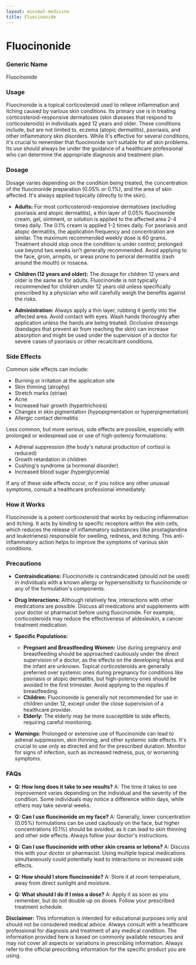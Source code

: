 ```yaml
---
layout: minimal-medicine
title: Fluocinonide
---
```


# Fluocinonide
### Generic Name
Fluocinonide

### Usage

Fluocinonide is a topical corticosteroid used to relieve inflammation and itching caused by various skin conditions.  Its primary use is in treating corticosteroid-responsive dermatoses (skin diseases that respond to corticosteroids) in individuals aged 12 years and older.  These conditions include, but are not limited to, eczema (atopic dermatitis), psoriasis, and other inflammatory skin disorders.  While it's effective for several conditions, it's crucial to remember that fluocinonide isn't suitable for all skin problems.  Its use should always be under the guidance of a healthcare professional who can determine the appropriate diagnosis and treatment plan.

### Dosage

Dosage varies depending on the condition being treated, the concentration of the fluocinonide preparation (0.05% or 0.1%), and the area of skin affected.  It's always applied topically (directly to the skin).

* **Adults:**  For most corticosteroid-responsive dermatoses (excluding psoriasis and atopic dermatitis), a thin layer of 0.05% fluocinonide cream, gel, ointment, or solution is applied to the affected area 2-4 times daily.  The 0.1% cream is applied 1-2 times daily. For psoriasis and atopic dermatitis, the application frequency and concentration are similar.  The maximum recommended weekly dose is 60 grams.  Treatment should stop once the condition is under control; prolonged use beyond two weeks isn't generally recommended. Avoid applying to the face, groin, armpits, or areas prone to perioral dermatitis (rash around the mouth) or rosacea.

* **Children (12 years and older):**  The dosage for children 12 years and older is the same as for adults. Fluocinonide is not typically recommended for children under 12 years old unless specifically prescribed by a physician who will carefully weigh the benefits against the risks.

* **Administration:**  Always apply a thin layer, rubbing it gently into the affected area. Avoid contact with eyes. Wash hands thoroughly after application unless the hands are being treated. Occlusive dressings (bandages that prevent air from reaching the skin) can increase absorption and might be used under the supervision of a doctor for severe cases of psoriasis or other recalcitrant conditions.


### Side Effects

Common side effects can include:

* Burning or irritation at the application site
* Skin thinning (atrophy)
* Stretch marks (striae)
* Acne
* Increased hair growth (hypertrichosis)
* Changes in skin pigmentation (hypopigmentation or hyperpigmentation)
* Allergic contact dermatitis

Less common, but more serious, side effects are possible, especially with prolonged or widespread use or use of high-potency formulations:

* Adrenal suppression (the body's natural production of cortisol is reduced)
* Growth retardation in children
* Cushing's syndrome (a hormonal disorder)
* Increased blood sugar (hyperglycemia)


If any of these side effects occur, or if you notice any other unusual symptoms, consult a healthcare professional immediately.

### How it Works

Fluocinonide is a potent corticosteroid that works by reducing inflammation and itching. It acts by binding to specific receptors within the skin cells, which reduces the release of inflammatory substances (like prostaglandins and leukotrienes) responsible for swelling, redness, and itching.  This anti-inflammatory action helps to improve the symptoms of various skin conditions.

### Precautions

* **Contraindications:** Fluocinonide is contraindicated (should not be used) in individuals with a known allergy or hypersensitivity to fluocinonide or any of the formulation's components.

* **Drug Interactions:** Although relatively few,  interactions with other medications are possible. Discuss all medications and supplements with your doctor or pharmacist before using fluocinonide.  For example, corticosteroids may reduce the effectiveness of aldesleukin, a cancer treatment medication.

* **Specific Populations:**
    * **Pregnant and Breastfeeding Women:** Use during pregnancy and breastfeeding should be approached cautiously under the direct supervision of a doctor, as the effects on the developing fetus and the infant are unknown.  Topical corticosteroids are generally preferred over systemic ones during pregnancy for conditions like psoriasis or atopic dermatitis, but high-potency ones should be avoided in the first trimester.  Avoid applying to the nipples if breastfeeding.
    * **Children:** Fluocinonide is generally not recommended for use in children under 12, except under the close supervision of a healthcare provider.
    * **Elderly:**  The elderly may be more susceptible to side effects, requiring careful monitoring.

* **Warnings:**  Prolonged or extensive use of fluocinonide can lead to adrenal suppression, skin thinning, and other systemic side effects.  It's crucial to use only as directed and for the prescribed duration. Monitor for signs of infection, such as increased redness, pus, or worsening symptoms.


### FAQs

* **Q: How long does it take to see results?** A: The time it takes to see improvement varies depending on the individual and the severity of the condition.  Some individuals may notice a difference within days, while others may take several weeks.

* **Q: Can I use fluocinonide on my face?** A:  Generally, lower concentration (0.05%) formulations can be used cautiously on the face, but higher concentrations (0.1%) should be avoided, as it can lead to skin thinning and other side effects. Always follow your doctor's instructions.

* **Q: Can I use fluocinonide with other skin creams or lotions?** A: Discuss this with your doctor or pharmacist.  Using multiple topical medications simultaneously could potentially lead to interactions or increased side effects.

* **Q: How should I store fluocinonide?** A: Store it at room temperature, away from direct sunlight and moisture.

* **Q: What should I do if I miss a dose?** A: Apply it as soon as you remember, but do not double up on doses.  Follow your prescribed treatment schedule.


**Disclaimer:** This information is intended for educational purposes only and should not be considered medical advice.  Always consult with a healthcare professional for diagnosis and treatment of any medical condition. The information provided here is based on commonly available resources and may not cover all aspects or variations in prescribing information.  Always refer to the official prescribing information for the specific product you are using.
